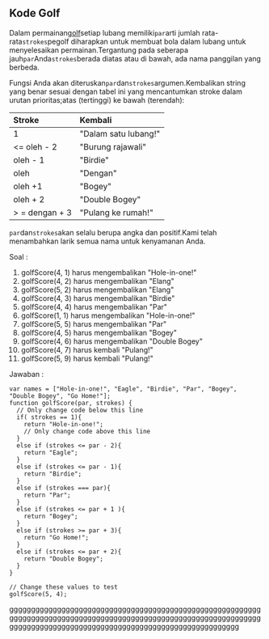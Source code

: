 ## Kode Golf

Dalam permainan[golf](https://en.wikipedia.org/wiki/Golf)setiap lubang memiliki`par`arti jumlah rata-rata`strokes`pegolf diharapkan untuk membuat bola dalam lubang untuk menyelesaikan permainan.Tergantung pada seberapa jauh`par`Anda`strokes`berada diatas atau di bawah, ada nama panggilan yang berbeda.

Fungsi Anda akan diteruskan`par`dan`strokes`argumen.Kembalikan string yang benar sesuai dengan tabel ini yang mencantumkan stroke dalam urutan prioritas;atas \(tertinggi\) ke bawah \(terendah\):

| Stroke | Kembali |
| :--- | :--- |
| 1 | "Dalam satu lubang!" |
| &lt;= oleh - 2 | "Burung rajawali" |
| oleh - 1 | "Birdie" |
| oleh | "Dengan" |
| oleh +1 | "Bogey" |
| oleh + 2 | "Double Bogey" |
| &gt; = dengan + 3 | "Pulang ke rumah!" |

`par`dan`strokes`akan selalu berupa angka dan positif.Kami telah menambahkan larik semua nama untuk kenyamanan Anda.

Soal :

1. golfScore\(4, 1\) harus mengembalikan "Hole-in-one!"
2. golfScore\(4, 2\) harus mengembalikan "Elang"
3. golfScore\(5, 2\) harus mengembalikan "Elang"
4. golfScore\(4, 3\) harus mengembalikan "Birdie"
5. golfScore\(4, 4\) harus mengembalikan "Par"
6. golfScore\(1, 1\) harus mengembalikan "Hole-in-one!"
7. golfScore\(5, 5\) harus mengembalikan "Par"
8. golfScore\(4, 5\) harus mengembalikan "Bogey"
9. golfScore\(4, 6\) harus mengembalikan "Double Bogey"
10. golfScore\(4, 7\) harus kembali "Pulang!"
11. golfScore\(5, 9\) harus kembali "Pulang!"

Jawaban :

```
var names = ["Hole-in-one!", "Eagle", "Birdie", "Par", "Bogey", "Double Bogey", "Go Home!"];
function golfScore(par, strokes) {
  // Only change code below this line
  if( strokes == 1){
    return "Hole-in-one!";
    // Only change code above this line
  }
  else if (strokes <= par - 2){
    return "Eagle";
  }
  else if (strokes <= par - 1){
    return "Birdie";
  }
  else if (strokes === par){
    return "Par";
  }
  else if (strokes <= par + 1 ){
    return "Bogey";
  }
  else if (strokes >= par + 3){
    return "Go Home!";
  }
  else if (strokes <= par + 2){
    return "Double Bogey";
  }
}

// Change these values to test
golfScore(5, 4);
```

ggggggggggggggggggggggggggggggggggggggggggggggggggggggggggggggggggggggggggggggggggggggggggggggggggggggggggggggggggggggggggggggggggggggggggggggggggggggggggggggggggggggggg

